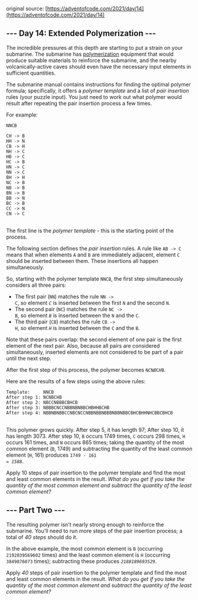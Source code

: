 original source: [https://adventofcode.com/2021/day/14](https://adventofcode.com/2021/day/14)
## --- Day 14: Extended Polymerization ---
The incredible pressures at this depth are starting to put a strain on your submarine. The submarine has [polymerization](https://en.wikipedia.org/wiki/Polymerization) equipment that would produce suitable materials to reinforce the submarine, and the nearby volcanically-active caves should even have the necessary input elements in sufficient quantities.

The submarine manual contains instructions for finding the optimal polymer formula; specifically, it offers a <em>polymer template</em> and a list of <em>pair insertion</em> rules (your puzzle input). You just need to work out what polymer would result after repeating the pair insertion process a few times.

For example:

<pre>
<code>NNCB

CH -> B
HH -> N
CB -> H
NH -> C
HB -> C
HC -> B
HN -> C
NN -> C
BH -> H
NC -> B
NB -> B
BN -> B
BB -> N
BC -> B
CC -> N
CN -> C
</code>
</pre>

The first line is the <em>polymer template</em> - this is the starting point of the process.

The following section defines the <em>pair insertion</em> rules. A rule like <code>AB -> C</code> means that when elements <code>A</code> and <code>B</code> are immediately adjacent, element <code>C</code> should be inserted between them. These insertions all happen simultaneously.

So, starting with the polymer template <code>NNCB</code>, the first step simultaneously considers all three pairs:


 - The first pair (<code>NN</code>) matches the rule <code>NN -> C</code>, so element <code><em>C</em></code> is inserted between the first <code>N</code> and the second <code>N</code>.
 - The second pair (<code>NC</code>) matches the rule <code>NC -> B</code>, so element <code><em>B</em></code> is inserted between the <code>N</code> and the <code>C</code>.
 - The third pair (<code>CB</code>) matches the rule <code>CB -> H</code>, so element <code><em>H</em></code> is inserted between the <code>C</code> and the <code>B</code>.

Note that these pairs overlap: the second element of one pair is the first element of the next pair. Also, because all pairs are considered simultaneously, inserted elements are not considered to be part of a pair until the next step.

After the first step of this process, the polymer becomes <code>N<em>C</em>N<em>B</em>C<em>H</em>B</code>.

Here are the results of a few steps using the above rules:

<pre>
<code>Template:     NNCB
After step 1: NCNBCHB
After step 2: NBCCNBBBCBHCB
After step 3: NBBBCNCCNBBNBNBBCHBHHBCHB
After step 4: NBBNBNBBCCNBCNCCNBBNBBNBBBNBBNBBCBHCBHHNHCBBCBHCB
</code>
</pre>

This polymer grows quickly. After step 5, it has length 97; After step 10, it has length 3073. After step 10, <code>B</code> occurs 1749 times, <code>C</code> occurs 298 times, <code>H</code> occurs 161 times, and <code>N</code> occurs 865 times; taking the quantity of the most common element (<code>B</code>, 1749) and subtracting the quantity of the least common element (<code>H</code>, 161) produces <code>1749 - 161 = <em>1588</em></code>.

Apply 10 steps of pair insertion to the polymer template and find the most and least common elements in the result. <em>What do you get if you take the quantity of the most common element and subtract the quantity of the least common element?</em>


## --- Part Two ---
The resulting polymer isn't nearly strong enough to reinforce the submarine. You'll need to run more steps of the pair insertion process; a total of <em>40 steps</em> should do it.

In the above example, the most common element is <code>B</code> (occurring <code>2192039569602</code> times) and the least common element is <code>H</code> (occurring <code>3849876073</code> times); subtracting these produces <code><em>2188189693529</em></code>.

Apply <em>40</em> steps of pair insertion to the polymer template and find the most and least common elements in the result. <em>What do you get if you take the quantity of the most common element and subtract the quantity of the least common element?</em>



